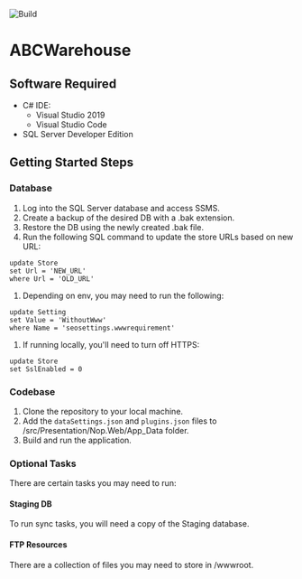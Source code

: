 ![Build](https://github.com/abcwarehouse/nop/workflows/Build/badge.svg)

# ABCWarehouse

## Software Required

- C# IDE:
  - Visual Studio 2019
  - Visual Studio Code
- SQL Server Developer Edition

## Getting Started Steps

### Database

1. Log into the SQL Server database and access SSMS.
1. Create a backup of the desired DB with a .bak extension.
1. Restore the DB using the newly created .bak file.
1. Run the following SQL command to update the store URLs based on new URL:

```
update Store
set Url = 'NEW_URL'
where Url = 'OLD_URL'
```

1. Depending on env, you may need to run the following:

```
update Setting
set Value = 'WithoutWww'
where Name = 'seosettings.wwwrequirement'
```

1. If running locally, you'll need to turn off HTTPS:

```
update Store
set SslEnabled = 0
```

### Codebase

1. Clone the repository to your local machine.
1. Add the `dataSettings.json` and `plugins.json` files to /src/Presentation/Nop.Web/App_Data folder.
3. Build and run the application.

### Optional Tasks

There are certain tasks you may need to run:

#### Staging DB

To run sync tasks, you will need a copy of the Staging database.

#### FTP Resources

There are a collection of files you may need to store in /wwwroot.
